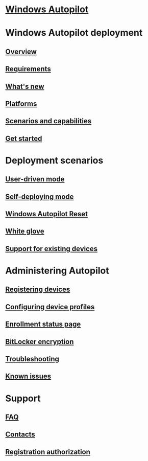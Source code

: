 # [Windows Autopilot](index.md)

# Windows Autopilot deployment
## [Overview](windows-autopilot.md)
## [Requirements](windows-autopilot-requirements.md)
## [What's new](windows-autopilot-whats-new.md)
## [Platforms](windows-autopilot-platforms.md)
## [Scenarios and capabilities](windows-autopilot-scenarios.md)
## [Get started](demonstrate-deployment-on-vm.md)

# Deployment scenarios
## [User-driven mode](user-driven.md)
## [Self-deploying mode](self-deploying.md)
## [Windows Autopilot Reset](windows-autopilot-reset.md)
## [White glove](white-glove.md)
## [Support for existing devices](existing-devices.md)

# Administering Autopilot
## [Registering devices](add-devices.md)
## [Configuring device profiles](profiles.md)
## [Enrollment status page](enrollment-status.md)
## [BitLocker encryption](bitlocker.md)
## [Troubleshooting](troubleshooting.md)
## [Known issues](known-issues.md)

# Support
## [FAQ](autopilot-faq.md)
## [Contacts](autopilot-support.md)
## [Registration authorization](registration-auth.md)